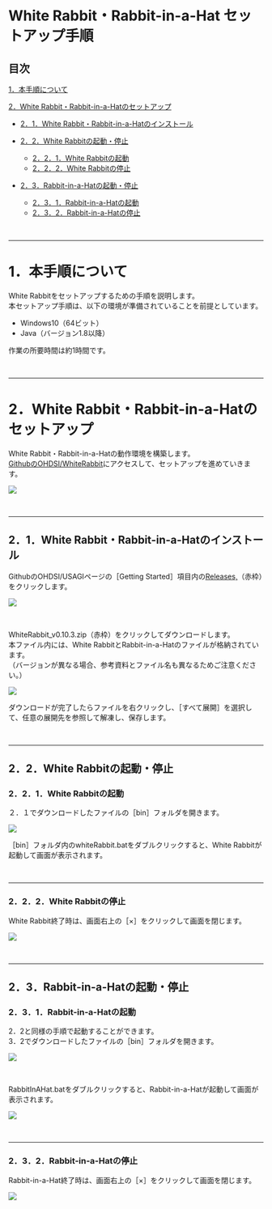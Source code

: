# **White Rabbit・Rabbit-in-a-Hat セットアップ手順**
## **目次**
[1．本手順について](#1本手順について)  

[2．White Rabbit・Rabbit-in-a-Hatのセットアップ](#2white-rabbit・rabbit-in-a-hatのセットアップ)  
- [2．1．White Rabbit・Rabbit-in-a-Hatのインストール](#21white-rabbit・rabbit-in-a-hatのインストール)  

- [2．2．White Rabbitの起動・停止](#22white-rabbitの起動・停止)  
  - [2．2．1．White Rabbitの起動](#221white-rabbitの起動)  
  - [2．2．2．White Rabbitの停止](#222white-rabbitの停止)  
- [2．3．Rabbit-in-a-Hatの起動・停止](#23rabbit-in-a-hatの起動・停止)  

  - [2．3．1．Rabbit-in-a-Hatの起動](#231rabbit-in-a-hatの起動)  
  - [2．3．2．Rabbit-in-a-Hatの停止](#232rabbit-in-a-hatの停止)

<br>

---
# **1．本手順について**
White Rabbitをセットアップするための手順を説明します。  
本セットアップ手順は、以下の環境が準備されていることを前提としています。  

- Windows10（64ビット）
- Java（バージョン1.8以降）

作業の所要時間は約1時間です。  

<br>

---
# **2．White Rabbit・Rabbit-in-a-Hatのセットアップ**
White Rabbit・Rabbit-in-a-Hatの動作環境を構築します。  
[<ins>GithubのOHDSI/WhiteRabbit</ins>](https://github.com/OHDSI/WhiteRabbit)にアクセスして、セットアップを進めていきます。

![](Files/WhiteRabbit/image/image1.png)

<br>

---
## **2．1．White Rabbit・Rabbit-in-a-Hatのインストール**
GithubのOHDSI/USAGIページの［Getting Started］項目内の[<ins>Releases,</ins>](https://github.com/OHDSI/WhiteRabbit/releases)（赤枠）をクリックします。

![](Files/WhiteRabbit/image/image4.png)

<br>

WhiteRabbit_v0.10.3.zip（赤枠）をクリックしてダウンロードします。  
本ファイル内には、White RabbitとRabbit-in-a-Hatのファイルが格納されています。  
（バージョンが異なる場合、参考資料とファイル名も異なるためご注意ください。）  

![](Files/WhiteRabbit/image/image5.png)

ダウンロードが完了したらファイルを右クリックし、［すべて展開］を選択して、任意の展開先を参照して解凍し、保存します。

<br>

---
## **2．2．White Rabbitの起動・停止**
### **2．2．1．White Rabbitの起動**
２．１でダウンロードしたファイルの［bin］フォルダを開きます。

![](Files/WhiteRabbit/image/image6.png)

［bin］フォルダ内のwhiteRabbit.batをダブルクリックすると、White Rabbitが起動して画面が表示されます。

<br>

---
### **2．2．2．White Rabbitの停止**
White Rabbit終了時は、画面右上の［×］をクリックして画面を閉じます。

![](Files/WhiteRabbit/image/image2.png)

<br>

---
## **2．3．Rabbit-in-a-Hatの起動・停止**
### **2．3．1．Rabbit-in-a-Hatの起動**
2．2と同様の手順で起動することができます。  
3．2でダウンロードしたファイルの［bin］フォルダを開きます。

![](Files/WhiteRabbit/image/image7.png)

<br>

RabbitInAHat.batをダブルクリックすると、Rabbit-in-a-Hatが起動して画面が表示されます。

![](Files/WhiteRabbit/image/image3.png)

<br>

---
### **2．3．2．Rabbit-in-a-Hatの停止**
Rabbit-in-a-Hat終了時は、画面右上の［×］をクリックして画面を閉じます。

![](Files/WhiteRabbit/image/image8.png)